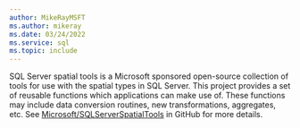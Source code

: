 ```yaml
---
author: MikeRayMSFT
ms.author: mikeray
ms.date: 03/24/2022
ms.service: sql
ms.topic: include
---
```


SQL Server spatial tools is a Microsoft sponsored open-source collection of tools for use with the spatial types in SQL Server. This project provides a set of reusable functions which applications can make use of. These functions may include data conversion routines, new transformations, aggregates, etc. See [Microsoft/SQLServerSpatialTools](https://github.com/Microsoft/SQLServerSpatialTools) in GitHub for more details. 